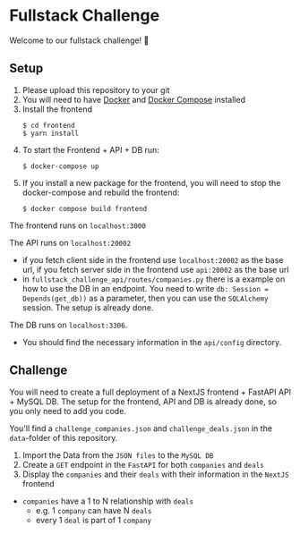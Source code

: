 # Fullstack Challenge

Welcome to our fullstack challenge! :wave:

## Setup

1. Please upload this repository to your git
2. You will need to have [Docker](https://www.docker.com/) and [Docker Compose](https://docs.docker.com/compose/) installed
3. Install the frontend
   ```shell
   $ cd frontend
   $ yarn install
   ```
4. To start the Frontend + API + DB run:
   ```shell
   $ docker-compose up
   ```
5. If you install a new package for the frontend, you will need to stop the docker-compose and rebuild the frontend:
   ```shell
   $ docker compose build frontend
   ```

The frontend runs on `localhost:3000`

The API runs on `localhost:20002`

- if you fetch client side in the frontend use `localhost:20002` as the base url, if you fetch server side in the frontend use `api:20002` as the base url
- in `fullstack_challenge_api/routes/companies.py` there is a example on how to use the DB in an endpoint.
  You need to write `db: Session = Depends(get_db))` as a parameter, then you can use the `SQLAlchemy` session. The setup is already done.

The DB runs on `localhost:3306`.

- You should find the necessary information in the `api/config` directory.

## Challenge

You will need to create a full deployment of a NextJS frontend + FastAPI API + MySQL DB.
The setup for the frontend, API and DB is already done, so you only need to add you code.

You'll find a `challenge_companies.json` and `challenge_deals.json` in the `data`-folder of this repository.

1. Import the Data from the `JSON files` to the `MySQL DB`
2. Create a `GET` endpoint in the `FastAPI` for both `companies` and `deals`
3. Display the `companies` and their `deals` with their information in the `NextJS` frontend

- `companies` have a 1 to N relationship with `deals`
  - e.g. 1 `company` can have N `deals`
  - every 1 `deal` is part of 1 `company`
